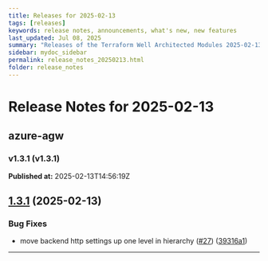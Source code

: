 ```yaml
---
title: Releases for 2025-02-13
tags: [releases]
keywords: release notes, announcements, what's new, new features
last_updated: Jul 08, 2025
summary: "Releases of the Terraform Well Architected Modules 2025-02-13"
sidebar: mydoc_sidebar
permalink: release_notes_20250213.html
folder: release_notes
---
```


# Release Notes for 2025-02-13

## azure-agw
### v1.3.1 (v1.3.1)
**Published at:** 2025-02-13T14:56:19Z

## [1.3.1](https://github.com/CloudNationHQ/terraform-azure-agw/compare/v1.3.0...v1.3.1) (2025-02-13)


### Bug Fixes

* move backend http settings up one level in hierarchy ([#27](https://github.com/CloudNationHQ/terraform-azure-agw/issues/27)) ([39316a1](https://github.com/CloudNationHQ/terraform-azure-agw/commit/39316a16251705a859572986c29ee156d1d3b904))

---

